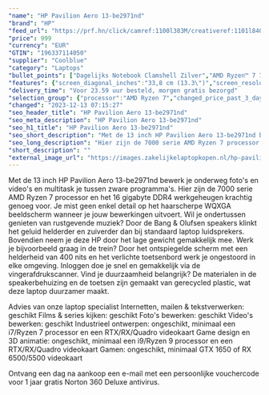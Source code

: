 ```yaml
---
"name": "HP Pavilion Aero 13-be2971nd"
"brand": "HP"
"feed_url": "https://prf.hn/click/camref:1100l383M/creativeref:1101l84031/destination:https%3A%2F%2Fwww.coolblue.nl%2Fproduct%2F926598"
"price": 999
"currency": "EUR"
"GTIN": "196337114050"
"supplier": "Coolblue"
"category": "Laptops"
"bullet_points": ["Dagelijks Notebook Clamshell Zilver","AMD Ryzen™ 7 7735U 2,7 GHz","33,8 cm (13.3\") WQXGA 2560 x 1600 Pixels IPS 16:10","16 GB DDR4-SDRAM 3200 MHz","512 GB SSD","AMD Radeon 680M","Wi-Fi 6E (802.11ax) Bluetooth 5.3","Lithium-Polymeer (LiPo) 43 Wh 11 uur 45 W","Windows 11 Home"]
"features": {"screen_diagonal_inches":"33,8 cm (13.3\")","screen_resolution":"2560 x 1600 Pixels","processor_family":"AMD Ryzen™ 7","memory_size":"16 GB","memory_type":"DDR4-SDRAM","total_storage_space":"512 GB","operating_system":"Windows 11 Home","battery_capacity":"43 Wh","width":"297,6 mm","depth":"209 mm","height":"16,9 mm","weight":"1 kg"}
"delivery_time": "Voor 23.59 uur besteld, morgen gratis bezorgd"
"selection_group": {"processor":"AMD Ryzen 7","changed_price_past_3_days":false,"product_family":"Pavilion Aero"}
"changed": "2023-12-13 07:15:27"
"seo_header_title": "HP Pavilion Aero 13-be2971nd"
"seo_meta_description": "HP Pavilion Aero 13-be2971nd"
"seo_h1_title": "HP Pavilion Aero 13-be2971nd"
"seo_short_description": "Met de 13 inch HP Pavilion Aero 13-be2971nd bewerk je onderweg foto's en video's en multitask je tussen zware programma's."
"seo_long_description": "Hier zijn de 7000 serie AMD Ryzen 7 processor en het 16 gigabyte DDR4 werkgeheugen krachtig genoeg voor. Je mist geen enkel detail op het haarscherpe WQXGA beeldscherm wanneer je jouw bewerkingen uitvoert. Wil je ondertussen genieten van rustgevende muziek? Door de Bang & Olufsen speakers klinkt het geluid helderder en zuiverder dan bij standaard laptop luidsprekers. Bovendien neem je deze HP door het lage gewicht gemakkelijk mee. Werk je bijvoorbeeld graag in de trein? Door het ontspiegelde scherm met een helderheid van 400 nits en het verlichte toetsenbord werk je ongestoord in elke omgeving. Inloggen doe je snel en gemakkelijk via de vingerafdrukscanner. Vind je duurzaamheid belangrijk? De materialen in de speakerbehuizing en de toetsen zijn gemaakt van gerecycled plastic, wat deze laptop duurzamer maakt. \r\n\r\nAdvies van onze laptop specialist\r\nInternetten, mailen & tekstverwerken: geschikt\r\nFilms & series kijken: geschikt\r\nFoto's bewerken: geschikt\r\nVideo's bewerken: geschikt\r\nIndustrieel ontwerpen: ongeschikt, minimaal een i7/Ryzen 7 processor en een RTX/RX/Quadro videokaart\r\nGame design en 3D animatie: ongeschikt, minimaal een i9/Ryzen 9 processor en een RTX/RX/Quadro videokaart\r\nGamen: ongeschikt, minimaal GTX 1650 of RX 6500/5500 videokaart\r\n \r\nOntvang een dag na aankoop een e-mail met een persoonlijke vouchercode voor 1 jaar gratis Norton 360 Deluxe antivirus."
"short_description": ""
"external_image_url": "https://images.zakelijkelaptopkopen.nl/hp-pavilion-aero-13-be2971nd.webp"
---
```


Met de 13 inch HP Pavilion Aero 13-be2971nd bewerk je onderweg foto's en video's en multitask je tussen zware programma's. Hier zijn de 7000 serie AMD Ryzen 7 processor en het 16 gigabyte DDR4 werkgeheugen krachtig genoeg voor. Je mist geen enkel detail op het haarscherpe WQXGA beeldscherm wanneer je jouw bewerkingen uitvoert. Wil je ondertussen genieten van rustgevende muziek? Door de Bang & Olufsen speakers klinkt het geluid helderder en zuiverder dan bij standaard laptop luidsprekers. Bovendien neem je deze HP door het lage gewicht gemakkelijk mee. Werk je bijvoorbeeld graag in de trein? Door het ontspiegelde scherm met een helderheid van 400 nits en het verlichte toetsenbord werk je ongestoord in elke omgeving. Inloggen doe je snel en gemakkelijk via de vingerafdrukscanner. Vind je duurzaamheid belangrijk? De materialen in de speakerbehuizing en de toetsen zijn gemaakt van gerecycled plastic, wat deze laptop duurzamer maakt.

Advies van onze laptop specialist
Internetten, mailen & tekstverwerken: geschikt
Films & series kijken: geschikt
Foto's bewerken: geschikt
Video's bewerken: geschikt
Industrieel ontwerpen: ongeschikt, minimaal een i7/Ryzen 7 processor en een RTX/RX/Quadro videokaart
Game design en 3D animatie: ongeschikt, minimaal een i9/Ryzen 9 processor en een RTX/RX/Quadro videokaart
Gamen: ongeschikt, minimaal GTX 1650 of RX 6500/5500 videokaart
 
Ontvang een dag na aankoop een e-mail met een persoonlijke vouchercode voor 1 jaar gratis Norton 360 Deluxe antivirus.